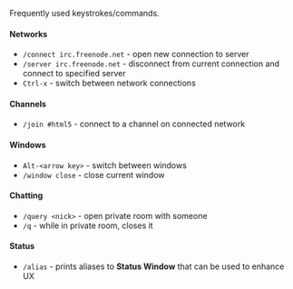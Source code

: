 Frequently used keystrokes/commands.


#### Networks

* `/connect irc.freenode.net` - open new connection to server
* `/server irc.freenode.net` - disconnect from current connection and connect to specified server
* `Ctrl-x` - switch between network connections

#### Channels

* `/join #html5` - connect to a channel on connected network

#### Windows 

* `Alt-<arrow key>` - switch between windows
* `/window close` - close current window

#### Chatting

* `/query <nick>` - open private room with someone
* `/q` - while in private room, closes it

#### Status

* `/alias` - prints aliases to **Status Window** that can be used to enhance UX